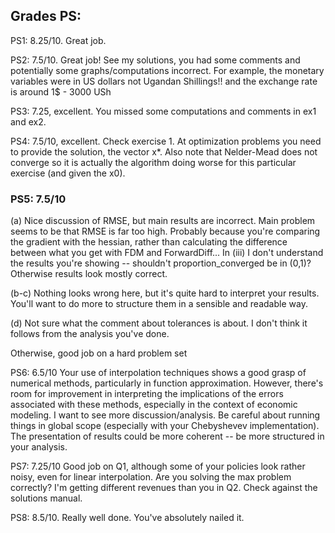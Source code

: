 ## Grades PS:

PS1: 8.25/10. Great job.

PS2: 7.5/10. Great job! See my solutions, you had some comments and potentially some graphs/computations incorrect. For example, the monetary variables were in US dollars not Ugandan Shillings!! and the exchange rate is around 1$ - 3000 USh

PS3: 7.25, excellent. You missed some computations and comments in ex1 and ex2.

PS4: 7.5/10, excellent. Check exercise 1. At optimization problems you need to provide the solution, the vector x*. Also note that Nelder-Mead does not converge so it is actually the algorithm doing worse for this particular exercise (and given the x0).

### PS5: 7.5/10
(a) Nice discussion of RMSE, but main results are incorrect.  Main problem seems
to be that RMSE is far too high.  Probably because you're comparing the gradient
with the hessian, rather than calculating the difference between what you get
with FDM and ForwardDiff...  In (iii) I don't understand the results you're
showing -- shouldn't proportion_converged be in (0,1)?  Otherwise results look
mostly correct.  

(b-c) Nothing looks wrong here, but it's quite hard to interpret your results.
You'll want to do more to structure them in a sensible and readable way.  

(d) Not sure what the comment about tolerances is about.  I don't think it
follows from the analysis you've done. 

Otherwise, good job on a hard problem set

PS6: 6.5/10
Your use of interpolation techniques shows a good grasp of numerical methods,
particularly in function approximation. However, there's room for improvement in
interpreting the implications of the errors associated with these methods,
especially in the context of economic modeling. I want to see more
discussion/analysis.  Be careful about running things in global scope
(especially with your Chebyshevev implementation). The presentation of results
could be more coherent -- be more structured in your analysis.

PS7: 7.25/10
Good job on Q1, although some of your policies look rather noisy, even for linear interpolation.  Are you solving the max problem correctly?
I'm getting different revenues than you in Q2.  Check against the solutions manual.  

PS8: 8.5/10.  Really well done.  You've absolutely nailed it.  